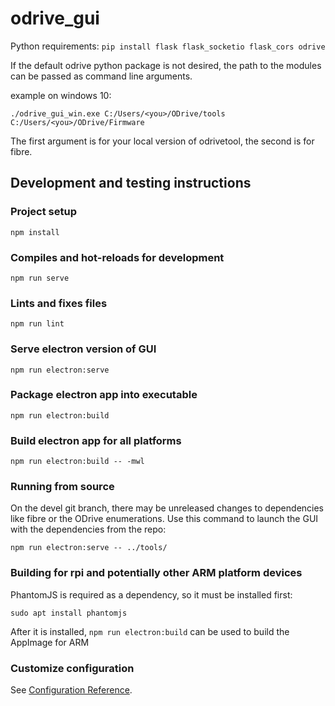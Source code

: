 # odrive_gui

Python requirements: `pip install flask flask_socketio flask_cors odrive`

If the default odrive python package is not desired, the path to the modules can be passed as command line arguments.

example on windows 10: 
```
./odrive_gui_win.exe C:/Users/<you>/ODrive/tools C:/Users/<you>/ODrive/Firmware
```

The first argument is for your local version of odrivetool, the second is for fibre.

## Development and testing instructions

### Project setup
```
npm install
```

### Compiles and hot-reloads for development
```
npm run serve
```

### Lints and fixes files
```
npm run lint
```

### Serve electron version of GUI
```
npm run electron:serve
```

### Package electron app into executable
```
npm run electron:build
```

### Build electron app for all platforms
```
npm run electron:build -- -mwl
```

### Running from source
On the devel git branch, there may be unreleased changes to dependencies like fibre or the ODrive enumerations.
Use this command to launch the GUI with the dependencies from the repo:
```
npm run electron:serve -- ../tools/
```

### Building for rpi and potentially other ARM platform devices

PhantomJS is required as a dependency, so it must be installed first:
```
sudo apt install phantomjs
```

After it is installed, `npm run electron:build` can be used to build the AppImage for ARM

### Customize configuration
See [Configuration Reference](https://cli.vuejs.org/config/).

